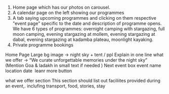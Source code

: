 1. Home page which has our photos on carousel.
2. A calendar page on the left showing our programmes
3. A tab saying upcoming programmes and clicking on them respective "event page" specific to the date and description of programme opens. We have 6 types of programmes: overnight camping with stargazing, full moon camping, evening stargazing at mollem, evening stargazing at dabal, evening stargazing at kadamba plateau, moonlight kayaking.
4. Private programme bookings

Home Page
Large bg image -> night sky + tent / ppl
Explain in one line what we offer -> “We curate unforgettable memories under the night sky” (Mention Goa & ladakh in small text if needed )
Next event box 
event name
location 
date
  leanr more button    

 what we offer section
 This section should list out faciliites provided during an event,. inclufing transport, food, stories, stay